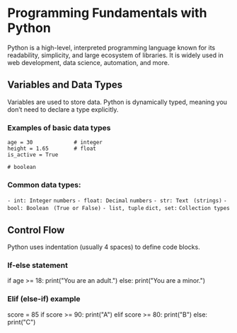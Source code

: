 # Programming Fundamentals with Python

Python is a high-level, interpreted programming language known for its readability, simplicity, and large ecosystem of libraries. It is widely used in web development, data science, automation, and more.


## Variables and Data Types

Variables are used to store data. Python is dynamically typed, meaning you don’t need to declare a type explicitly.


### Examples of basic data types

```name = "Alice"       # string
age = 30             # integer
height = 1.65        # float
is_active = True 
```

    # boolean
### Common data types:

`- int: Integer` `numbers`
`- float: Decimal` `numbers`
`- str: Text `       `(strings)`
`- bool: Boolean `   `(True or False)`
`- list, tuple` `dict, set:` `Collection types`


## Control Flow

Python uses indentation (usually 4 spaces) to define code blocks.

### If-else statement
if age >= 18:
    print("You are an adult.")
else:
    print("You are a minor.")

### Elif (else-if) example
score = 85
if score >= 90:
    print("A")
elif score >= 80:
    print("B")
else:
    print("C")

